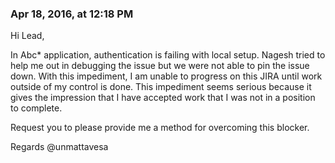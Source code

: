 ### Apr 18, 2016, at 12:18 PM

Hi Lead,

In Abc* application, authentication is failing with local setup.
Nagesh tried to help me out in debugging the issue but we were not able to pin the issue down.
With this impediment, I am unable to progress on this JIRA until work outside of my control is done.
This impediment seems serious because it gives the impression that I have accepted work that I was not in a position to complete. 

Request you to please provide me a method for overcoming this blocker.


Regards
@unmattavesa
